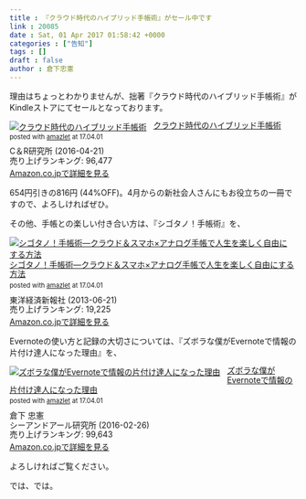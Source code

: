 ```yaml
---
title : 『クラウド時代のハイブリッド手帳術』がセール中です
link : 20085
date : Sat, 01 Apr 2017 01:58:42 +0000
categories : ["告知"]
tags : []
draft : false
author : 倉下忠憲
---
```


理由はちょっとわかりませんが、拙著『クラウド時代のハイブリッド手帳術』がKindleストアにてセールとなっております。

<div class="amazlet-box" style="margin-bottom:0px;"><div class="amazlet-image" style="float:left;margin:0px 12px 1px 0px;"><a href="http://www.amazon.co.jp/exec/obidos/ASIN/B01EL08HSG/rashita1000-22/ref=nosim/" name="amazletlink" target="_blank"><img src="https://images-fe.ssl-images-amazon.com/images/I/51MvEl-7gJL._SL160_.jpg" alt="クラウド時代のハイブリッド手帳術" style="border: none;" /></a></div><div class="amazlet-info" style="line-height:120%; margin-bottom: 10px"><div class="amazlet-name" style="margin-bottom:10px;line-height:120%"><a href="http://www.amazon.co.jp/exec/obidos/ASIN/B01EL08HSG/rashita1000-22/ref=nosim/" name="amazletlink" target="_blank">クラウド時代のハイブリッド手帳術</a><div class="amazlet-powered-date" style="font-size:80%;margin-top:5px;line-height:120%">posted with <a href="http://www.amazlet.com/" title="amazlet" target="_blank">amazlet</a> at 17.04.01</div></div><div class="amazlet-detail">C＆R研究所 (2016-04-21)<br />売り上げランキング: 96,477<br /></div><div class="amazlet-sub-info" style="float: left;"><div class="amazlet-link" style="margin-top: 5px"><a href="http://www.amazon.co.jp/exec/obidos/ASIN/B01EL08HSG/rashita1000-22/ref=nosim/" name="amazletlink" target="_blank">Amazon.co.jpで詳細を見る</a></div></div></div><div class="amazlet-footer" style="clear: left"></div></div>

654円引きの816円 (44%OFF)。4月からの新社会人さんにもお役立ちの一冊ですので、よろしければぜひ。

その他、手帳との楽しい付き合い方は、『シゴタノ！手帳術』を、

<div class="amazlet-box" style="margin-bottom:0px;"><div class="amazlet-image" style="float:left;margin:0px 12px 1px 0px;"><a href="http://www.amazon.co.jp/exec/obidos/ASIN/B00DH84TAE/rashita1000-22/ref=nosim/" name="amazletlink" target="_blank"><img src="https://images-fe.ssl-images-amazon.com/images/I/51hPGCPKIrL._SL160_.jpg" alt="シゴタノ！手帳術―クラウド＆スマホ×アナログ手帳で人生を楽しく自由にする方法" style="border: none;" /></a></div><div class="amazlet-info" style="line-height:120%; margin-bottom: 10px"><div class="amazlet-name" style="margin-bottom:10px;line-height:120%"><a href="http://www.amazon.co.jp/exec/obidos/ASIN/B00DH84TAE/rashita1000-22/ref=nosim/" name="amazletlink" target="_blank">シゴタノ！手帳術―クラウド＆スマホ×アナログ手帳で人生を楽しく自由にする方法</a><div class="amazlet-powered-date" style="font-size:80%;margin-top:5px;line-height:120%">posted with <a href="http://www.amazlet.com/" title="amazlet" target="_blank">amazlet</a> at 17.04.01</div></div><div class="amazlet-detail">東洋経済新報社 (2013-06-21)<br />売り上げランキング: 19,225<br /></div><div class="amazlet-sub-info" style="float: left;"><div class="amazlet-link" style="margin-top: 5px"><a href="http://www.amazon.co.jp/exec/obidos/ASIN/B00DH84TAE/rashita1000-22/ref=nosim/" name="amazletlink" target="_blank">Amazon.co.jpで詳細を見る</a></div></div></div><div class="amazlet-footer" style="clear: left"></div></div>

Evernoteの使い方と記録の大切さについては、『ズボラな僕がEvernoteで情報の片付け達人になった理由』を、

<div class="amazlet-box" style="margin-bottom:0px;"><div class="amazlet-image" style="float:left;margin:0px 12px 1px 0px;"><a href="http://www.amazon.co.jp/exec/obidos/ASIN/4863541953/rashita1000-22/ref=nosim/" name="amazletlink" target="_blank"><img src="https://images-fe.ssl-images-amazon.com/images/I/515rWUhPqbL._SL160_.jpg" alt="ズボラな僕がEvernoteで情報の片付け達人になった理由" style="border: none;" /></a></div><div class="amazlet-info" style="line-height:120%; margin-bottom: 10px"><div class="amazlet-name" style="margin-bottom:10px;line-height:120%"><a href="http://www.amazon.co.jp/exec/obidos/ASIN/4863541953/rashita1000-22/ref=nosim/" name="amazletlink" target="_blank">ズボラな僕がEvernoteで情報の片付け達人になった理由</a><div class="amazlet-powered-date" style="font-size:80%;margin-top:5px;line-height:120%">posted with <a href="http://www.amazlet.com/" title="amazlet" target="_blank">amazlet</a> at 17.04.01</div></div><div class="amazlet-detail">倉下 忠憲 <br />シーアンドアール研究所 (2016-02-26)<br />売り上げランキング: 99,643<br /></div><div class="amazlet-sub-info" style="float: left;"><div class="amazlet-link" style="margin-top: 5px"><a href="http://www.amazon.co.jp/exec/obidos/ASIN/4863541953/rashita1000-22/ref=nosim/" name="amazletlink" target="_blank">Amazon.co.jpで詳細を見る</a></div></div></div><div class="amazlet-footer" style="clear: left"></div></div>

よろしければご覧ください。

では、では。 